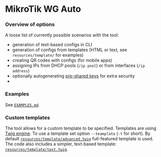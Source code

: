 # MikroTik WG Auto

### Overview of options
A loose list of currently possible scenarios with the tool:

- generation of text-based configs in CLI
- generation of configs from templates (HTML or text, see `resources/template/` for examples)
- creating QR codes with configs (for mobile apps)  
- assigning IPs from DHCP pools (`/ip pool`) or from interfaces (`/ip address`)
- optionally autogenerating [pre-shared keys](https://www.wireguard.com/protocol/) for extra security
- 

### Examples
See [`EXAMPLES.md`](EXAMPLES.md).

### Custom templates
The tool allows for a custom template to be specified. Templates are using [Twig engine](https://twig.symfony.com/doc/3.x/).
To use a template set option `--teamplate` (`-t` for short). By default [`resources/template/advanced.twig`](../resources/template/advanced.twig) 
full-featured template is used. The code also includes a simpler, text-based template: [`resources/template/text.twig`](../resources/template/text.twig). 

